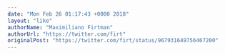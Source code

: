 ```yaml
---
date: "Mon Feb 26 01:17:43 +0000 2018"
layout: "like"
authorName: "Maximiliano Firtman"
authorUrl: "https://twitter.com/firt"
originalPost: "https://twitter.com/firt/status/967931649756467200"
---
```

